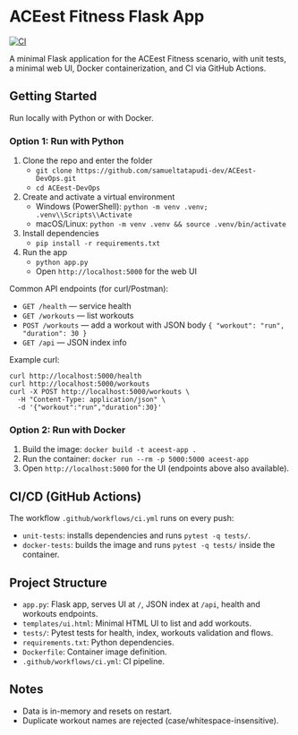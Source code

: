 # ACEest Fitness Flask App
[![CI](https://github.com/samueltatapudi-dev/ACEest-DevOps/actions/workflows/ci.yml/badge.svg?branch=main)](https://github.com/samueltatapudi-dev/ACEest-DevOps/actions/workflows/ci.yml)

A minimal Flask application for the ACEest Fitness scenario, with unit tests, a minimal web UI, Docker containerization, and CI via GitHub Actions.

## Getting Started

Run locally with Python or with Docker.

### Option 1: Run with Python
1) Clone the repo and enter the folder
   - `git clone https://github.com/samueltatapudi-dev/ACEest-DevOps.git`
   - `cd ACEest-DevOps`
2) Create and activate a virtual environment
   - Windows (PowerShell): `python -m venv .venv; .venv\\Scripts\\Activate`
   - macOS/Linux: `python -m venv .venv && source .venv/bin/activate`
3) Install dependencies
   - `pip install -r requirements.txt`
4) Run the app
   - `python app.py`
   - Open `http://localhost:5000` for the web UI

Common API endpoints (for curl/Postman):
- `GET /health` — service health
- `GET /workouts` — list workouts
- `POST /workouts` — add a workout with JSON body `{ "workout": "run", "duration": 30 }`
- `GET /api` — JSON index info

Example curl:
```
curl http://localhost:5000/health
curl http://localhost:5000/workouts
curl -X POST http://localhost:5000/workouts \
  -H "Content-Type: application/json" \
  -d '{"workout":"run","duration":30}'
```

### Option 2: Run with Docker
1) Build the image: `docker build -t aceest-app .`
2) Run the container: `docker run --rm -p 5000:5000 aceest-app`
3) Open `http://localhost:5000` for the UI (endpoints above also available).

## CI/CD (GitHub Actions)

The workflow `.github/workflows/ci.yml` runs on every push:
- `unit-tests`: installs dependencies and runs `pytest -q tests/`.
- `docker-tests`: builds the image and runs `pytest -q tests/` inside the container.

## Project Structure

- `app.py`: Flask app, serves UI at `/`, JSON index at `/api`, health and workouts endpoints.
- `templates/ui.html`: Minimal HTML UI to list and add workouts.
- `tests/`: Pytest tests for health, index, workouts validation and flows.
- `requirements.txt`: Python dependencies.
- `Dockerfile`: Container image definition.
- `.github/workflows/ci.yml`: CI pipeline.

## Notes

- Data is in-memory and resets on restart.
- Duplicate workout names are rejected (case/whitespace-insensitive).


